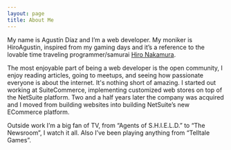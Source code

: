 ```yaml
---
layout: page
title: About Me
---
```


My name is Agustín Díaz and I’m a web developer. My moniker is HiroAgustin, inspired from my gaming days and it’s a reference to the lovable time traveling programmer/samurai [Hiro Nakamura](http://en.wikipedia.org/wiki/Hiro_Nakamura).

The most enjoyable part of being a web developer is the open community, I enjoy reading articles, going to meetups, and seeing how passionate everyone is about the internet. It's nothing short of amazing. I started out working at SuiteCommerce, implementing customized web stores on top of the NetSuite platform. Two and a half years later the company was acquired and I moved from building websites into building NetSuite’s new ECommerce platform.

Outside work I’m a big fan of TV, from “Agents of S.H.I.E.L.D.” to “The Newsroom”, I watch it all. Also I’ve been playing anything from “Telltale Games”.
